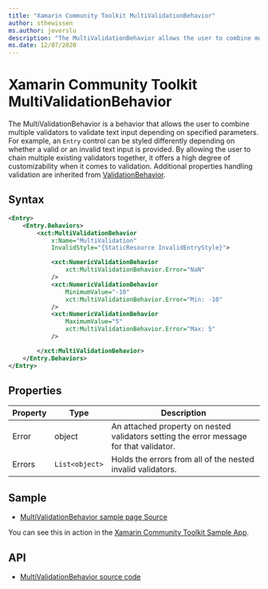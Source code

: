 ```yaml
---
title: "Xamarin Community Toolkit MultiValidationBehavior"
author: sthewissen
ms.author: joverslu
description: "The MultiValidationBehavior allows the user to combine multiple validators to validate text input depending on specified parameters."
ms.date: 12/07/2020
---
```


# Xamarin Community Toolkit MultiValidationBehavior

The MultiValidationBehavior is a behavior that allows the user to combine multiple validators to validate text input depending on specified parameters. For example, an `Entry` control can be styled differently depending on whether a valid or an invalid text input is provided. By allowing the user to chain multiple existing validators together, it offers a high degree of customizability when it comes to validation. Additional properties handling validation are inherited from [ValidationBehavior](/xamarin-communitytoolkit/behaviors/validationbehavior).

## Syntax

```xml
<Entry>
    <Entry.Behaviors>
        <xct:MultiValidationBehavior 
            x:Name="MultiValidation"
            InvalidStyle="{StaticResource InvalidEntryStyle}">

            <xct:NumericValidationBehavior 
                xct:MultiValidationBehavior.Error="NaN" 
            />
            <xct:NumericValidationBehavior 
                MinimumValue="-10"
                xct:MultiValidationBehavior.Error="Min: -10" 
            />
            <xct:NumericValidationBehavior 
                MaximumValue="5"
                xct:MultiValidationBehavior.Error="Max: 5" 
            />

        </xct:MultiValidationBehavior>
    </Entry.Behaviors>
</Entry>
```

## Properties

|Property  |Type  |Description  |
|---------|---------|---------|
| Error | object | An attached property on nested validators setting the error message for that validator. |
| Errors | `List<object>` | Holds the errors from all of the nested invalid validators. |

## Sample

- [MultiValidationBehavior sample page Source](https://github.com/xamarin/XamarinCommunityToolkit/blob/main/samples/XCT.Sample/Pages/Behaviors/MultiValidationBehaviorPage.xaml)

You can see this in action in the [Xamarin Community Toolkit Sample App](https://github.com/xamarin/XamarinCommunityToolkit).

## API

* [MultiValidationBehavior source code](https://github.com/xamarin/XamarinCommunityToolkit/blob/main/src/CommunityToolkit/Xamarin.CommunityToolkit/Behaviors/Validators/MultiValidationBehavior.shared.cs)
